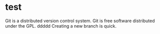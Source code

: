 # test
Git is a distributed  version control system.
Git is free software distributed under the GPL.
ddddd
Creating a new branch is quick.
